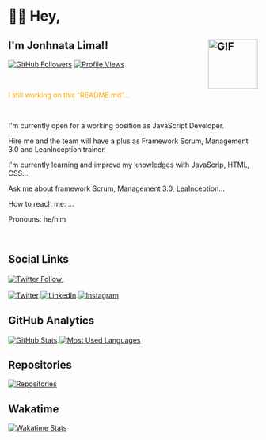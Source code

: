 # 👋🏼 <strong>Hey</strong>,

## I'm Jonhnata Lima!! <img width="100" alt="GIF" align="right" src="https://media0.giphy.com/media/TFUd6cS3rc4qcaS5T8/giphy.gif"/>


[![GitHub Followers](https://img.shields.io/github/followers/JonhnataLima?color=%23f5f5f5&label=GitHub%20Followers&logo=GitHub&logoColor=%23f5f5f5)](https://github.com/JonhnataLima)
[![Profile Views](https://img.shields.io/jsdelivr/gh/hd/JonhnataLima/jonhnatalima?color=%23f5f5f5&label=Views&logo=GitHub&logoColor=%23f5f5f5)](https://github.com/JonhnataLima)


<br>
<p style="color: orange">I still working on this &ldquo;README.md&rdquo;...</p> 
<br>

<p>I'm currently open for a working position as JavaScript Developer.</p>
<p>Hire me and the team will have a  plus as Framework Scrum, Management 3.0 and LeanInception trainer.</p>
<p>I'm currently learning and improve my knowledges with JavaScrip, HTML, CSS...</p>
<p>Ask me about framework Scrum, Management 3.0, LeaInception...</p>
<p>How to reach me: ...</p>
<p>Pronouns: he/him</p>

<br>

## Social Links

<p align="left">
  <a href="https://twitter.com/intent/follow?screen_name=JonhnataLima" target="_blank">
    <img align="center" src="https://img.shields.io/twitter/follow/JonhnataLima?color=%231DA1F2&label=%40JonhnataLima&logo=Twitter&logoColor=%231DA1F2&style=flat-square" alt="Twitter Follow"/>
  </a>
  <a><img align="center" src=""/></a>
</p>
    <p align="left">
      <a href="https://twitter.com/JonhnataLima" target="_blank">
        <img
          align="center"
          src="https://img.shields.io/badge/JonhnataLima?style=flat&logo=twitter"
          alt="Twitter"
        />
      </a>
      <a href="https://linkedin.com/in/jonhnatalima" target="_blank">
        <img
          align="center"
          src="https://img.shields.io/badge/jonhnatalima?style=flat&logo=linkedin"
          alt="LinkedIn"
        />
      </a>
      <a href="https://instagram.com/jonhnatalima" target="_blank">
        <img
          align="center"
          src="https://img.shields.io/badge/jonhnatalima?style=flat&logo=instagram"
          alt="Instagram"
        />
      </a>
    </p>

## GitHub Analytics
<p>
  <a href="https://github.com/jonhnatalima" target="_blank">
    <img align="center"
      src="https://github-readme-stats.vercel.app/api/?username=jonhnatalima&theme=chartreuse-dark&show_icons=true&count_private=true"
    alt="GitHub Stats"/>
  </a>
  <a href="https://github.com/jonhnatalima" target="_blank"
    ><img align="center"
      src="https://github-readme-stats.vercel.app/api/top-langs/?username=jonhnatalima&theme=chartreuse-dark&layout=compact"
    alt="Most Used Languages"/>
  </a>
</p>

## Repositories
<p>
  <a href="https://github.com/jonhnatalima/countdown-timer" target="_blank"
    ><img
      src="https://github-readme-stats.vercel.app/api/pin/?username=jonhnatalima&repo=countdown-timer&show_owner=true&theme=chartreuse-dark"
    alt="Repositories"/>
  </a>
</p>

## Wakatime

<p>
  <a href="https://github.com/jonhnatalima" target="_blank"
    ><img
      src="https://github-readme-stats.vercel.app/api/wakatime?username=jonhnatalima&theme=chartreuse-dark"
    alt="Wakatime Stats"/>
  </a>
</p>
